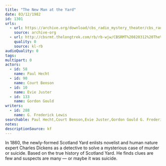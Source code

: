 ```yaml
---
title: "The New Man at the Yard"
date: 03/12/1982
id: 1301
urls: 
  - url: https://archive.org/download/cbs_radio_mystery_theater/cbs_radio_mystery_theater-1301-1350.zip/cbs_radio_mystery_theater-1301-1350%2Fcbsrmt_1301_the_new_man_at_the_yard.mp3
    source: archive-org
  - url: http://cbsrmt.thelongtrek.com/rb/rb-wjw/CBSRMT%20820312%20The%20New%20Man%20at%20the%20Yard_wjw.mp3
    quality: 0
    source: kl-rb
audioQuality: 0
tags: 
multipart: 0
actors:  
  - id: 58
    name: Paul Hecht  
  - id: 90
    name: Court Benson  
  - id: 10
    name: Evie Juster  
  - id: 133
    name: Gordon Gould
writers:  
  - id: 288
    name: G. Frederick Lewis
searchable: Paul Hecht,Court Benson,Evie Juster,Gordon Gould G. Frederick Lewis
notes: 
descriptionSource: kf
---
```

In 1860, the newly-formed Scotland Yard enlists novelist and human nature expert Charles Dickens as a detective to solve a mysterious case of murder or suicide. Based on the true history of Scotland Yard. He finds clues are few and suspects are many — or maybe it was suicide.